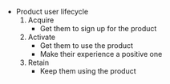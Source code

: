 - Product user lifecycle
	1. Acquire
		- Get them to sign up for the product
	2. Activate
		- Get them to use the product
		- Make their experience a positive one
	3. Retain
		- Keep them using the product